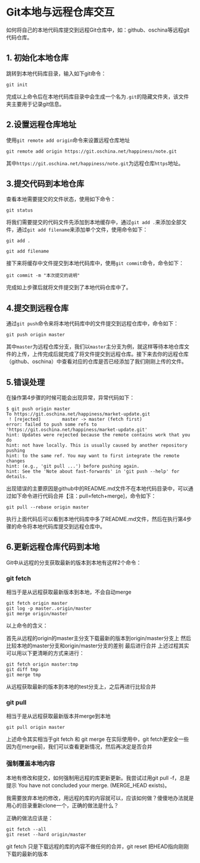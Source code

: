 # Git本地与远程仓库交互
如何将自己的本地代码库提交到远程Git仓库中，如：github、oschina等远程git代码仓库。

## 1. 初始化本地仓库
跳转到本地代码库目录，输入如下git命令：
```
git init
```
完成以上命令后在本地代码库目录中会生成一个名为`.git`的隐藏文件夹，该文件夹主要用于记录git信息。

## 2.设置远程仓库地址
使用`git remote add origin`命令来设置远程仓库地址
```
git remote add origin https://git.oschina.net/happiness/note.git
```
其中`https://git.oschina.net/happiness/note.git`为远程仓库`https`地址。

## 3.提交代码到本地仓库
查看本地需要提交的文件状态，使用如下命令：
```
git status
```
将我们需要提交的代码文件先添加到本地缓存中，通过`git add .`来添加全部文件，通过`git add filename`来添加单个文件，使用命令如下：
```
git add .

git add filename
```
接下来将缓存中文件提交到本地代码库中，使用`git commit`命令，命令如下：
```
git commit -m "本次提交的说明"
```
完成如上步骤后就将文件提交到了本地代码仓库中了。

## 4.提交到远程仓库
通过`git push`命令来将本地代码库中的文件提交到远程仓库中，命令如下：
```
git push origin master
```
其中`master`为远程仓库分支，我们以`master`主分支为例，就这样等待本地仓库文件的上传，上传完成后就完成了将文件提交到远程仓库。接下来去你的远程仓库（github、oschina）中查看对应的仓库是否已经添加了我们刚刚上传的文件。

## 5.错误处理
在操作第4步骤的时候可能会出现异常，异常代码如下：
```
$ git push origin master
To https://git.oschina.net/happiness/market-update.git
 ! [rejected]        master -> master (fetch first)
error: failed to push some refs to 'https://git.oschina.net/happiness/market-update.git'
hint: Updates were rejected because the remote contains work that you do
hint: not have locally. This is usually caused by another repository pushing
hint: to the same ref. You may want to first integrate the remote changes
hint: (e.g., 'git pull ...') before pushing again.
hint: See the 'Note about fast-forwards' in 'git push --help' for details.
```
出现错误的主要原因是github中的README.md文件不在本地代码目录中，可以通过如下命令进行代码合并【注：pull=fetch+merge]，命令如下：
```
git pull --rebase origin master
```
执行上面代码后可以看到本地代码库中多了README.md文件，然后在执行第4步骤的命令将本地代码库提交到远程仓库中。

## 6.更新远程仓库代码到本地
Git中从远程的分支获取最新的版本到本地有这样2个命令：

### git fetch
相当于是从远程获取最新版本到本地，不会自动merge
```
git fetch origin master
git log -p master..origin/master
git merge origin/master
```
以上命令的含义：

首先从远程的origin的master主分支下载最新的版本到origin/master分支上
然后比较本地的master分支和origin/master分支的差别
最后进行合并
上述过程其实可以用以下更清晰的方式来进行：
```
git fetch origin master:tmp
git diff tmp 
git merge tmp
```
从远程获取最新的版本到本地的test分支上，之后再进行比较合并

### git pull
相当于是从远程获取最新版本并merge到本地
```
git pull origin master
```
上述命令其实相当于git fetch 和 git merge
在实际使用中，git fetch更安全一些
因为在merge前，我们可以查看更新情况，然后再决定是否合并

### 强制覆盖本地内容
本地有修改和提交，如何强制用远程的库更新更新。我尝试过用git pull -f，总是提示 You have not concluded your merge. (MERGE_HEAD exists)。

我需要放弃本地的修改，用远程的库的内容就可以，应该如何做？傻傻地办法就是用心的目录重新clone一个，正确的做法是什么？

正确的做法应该是：
```
git fetch --all
git reset --hard origin/master
```
git fetch 只是下载远程的库的内容不做任何的合并，git reset 把HEAD指向刚刚下载的最新的版本
